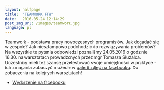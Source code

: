 ```yaml
---
layout: halfpage
title:  "TEAMWORK FTW"
date:   2016-05-24 12:14:29
post_img_url: /images/teamwork.jpg
language: pl
---
```

Teamwork - podstawa pracy nowoczesnych programistów. Jak dogadać się w zespole? Jak niesztampowo podchodzić do rozwiązywania problemów? Na wszystkie te pytania odpowiedzi poznaliśmy 24.05.2016 o godzinie 16.30. na warsztatach prowadzonych przez mgr Tomasza Służalca.
Uczestnicy mieli też szansę przetestować swoje umiejętności w praktyce - ich zmagania zobaczyć możecie w [galerii zdjęć na facebooku](https://www.facebook.com/ksi.uj/photos/?tab=album&album_id=1178154198885014). Do zobaczenia na kolejnych warsztatach!

  - [Wydarzenie na facebooku](https://www.facebook.com/events/1180226538662263/)
